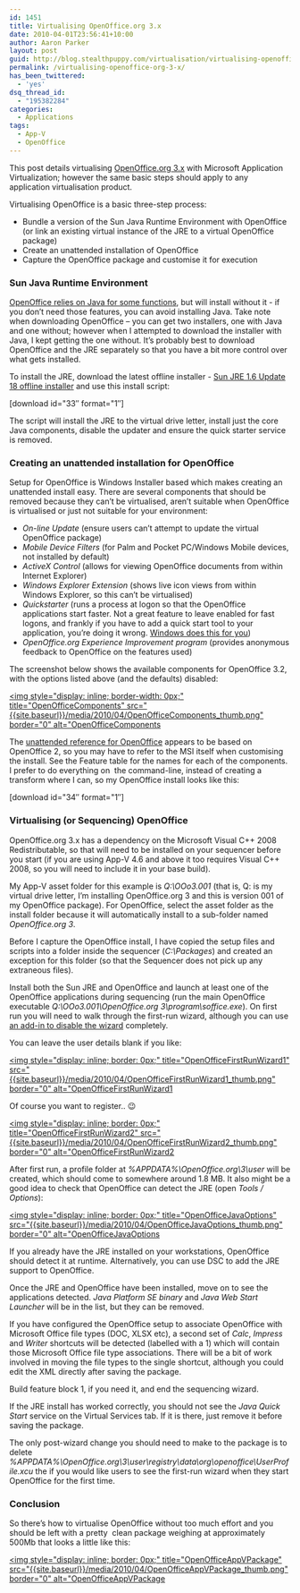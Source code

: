 ```yaml
---
id: 1451
title: Virtualising OpenOffice.org 3.x
date: 2010-04-01T23:56:41+10:00
author: Aaron Parker
layout: post
guid: http://blog.stealthpuppy.com/virtualisation/virtualising-openoffice-org-3-x
permalink: /virtualising-openoffice-org-3-x/
has_been_twittered:
  - 'yes'
dsq_thread_id:
  - "195382284"
categories:
  - Applications
tags:
  - App-V
  - OpenOffice
---
```

This post details virtualising [OpenOffice.org 3.x](http://www.openoffice.org/) with Microsoft Application Virtualization; however the same basic steps should apply to any application virtualisation product.

Virtualising OpenOffice is a basic three-step process:

  * Bundle a version of the Sun Java Runtime Environment with OpenOffice (or link an existing virtual instance of the JRE to a virtual OpenOffice package)
  * Create an unattended installation of OpenOffice
  * Capture the OpenOffice package and customise it for execution

### Sun Java Runtime Environment

[OpenOffice relies on Java for some functions](http://download.openoffice.org/common/java.html), but will install without it - if you don’t need those features, you can avoid installing Java. Take note when downloading OpenOffice – you can get two installers, one with Java and one without; however when I attempted to download the installer with Java, I kept getting the one without. It’s probably best to download OpenOffice and the JRE separately so that you have a bit more control over what gets installed.

To install the JRE, download the latest offline installer - [Sun JRE 1.6 Update 18 offline installer](http://javadl.sun.com/webapps/download/AutoDL?BundleId=37981) and use this install script:

<p class="download">
  [download id="33&#8243; format="1&#8243;]
</p>

The script will install the JRE to the virtual drive letter, install just the core Java components, disable the updater and ensure the quick starter service is removed.

### Creating an unattended installation for OpenOffice

Setup for OpenOffice is Windows Installer based which makes creating an unattended install easy. There are several components that should be removed because they can’t be virtualised, aren’t suitable when OpenOffice is virtualised or just not suitable for your environment:

  * _On-line Update_ (ensure users can’t attempt to update the virtual OpenOffice package)
  * _Mobile Device Filters_ (for Palm and Pocket PC/Windows Mobile devices, not installed by default)
  * _ActiveX Control_ (allows for viewing OpenOffice documents from within Internet Explorer)
  * _Windows Explorer Extension_ (shows live icon views from within Windows Explorer, so this can’t be virtualised)
  * _Quickstarter_ (runs a process at logon so that the OpenOffice applications start faster. Not a great feature to leave enabled for fast logons, and frankly if you have to add a quick start tool to your application, you’re doing it wrong. [Windows does this for you](http://en.wikipedia.org/wiki/Prefetcher))
  * _OpenOffice.org Experience Improvement program_ (provides anonymous feedback to OpenOffice on the features used)

The screenshot below shows the available components for OpenOffice 3.2, with the options listed above (and the defaults) disabled:

[<img style="display: inline; border-width: 0px;" title="OpenOfficeComponents" src="{{site.baseurl}}/media/2010/04/OpenOfficeComponents_thumb.png" border="0" alt="OpenOfficeComponents]({{site.baseurl}}/media/2010/04/OpenOfficeComponents.png)

The [unattended reference for OpenOffice](http://wiki.services.openoffice.org/wiki/Documentation/How_Tos/Automatic_Installation_on_Windows) appears to be based on OpenOffice 2, so you may have to refer to the MSI itself when customising the install. See the Feature table for the names for each of the components. I prefer to do everything on  the command-line, instead of creating a transform where I can, so my OpenOffice install looks like this:

<p class="download">
  [download id="34&#8243; format="1&#8243;]
</p>

### Virtualising (or Sequencing) OpenOffice

OpenOffice.org 3.x has a dependency on the Microsoft Visual C++ 2008 Redistributable, so that will need to be installed on your sequencer before you start (if you are using App-V 4.6 and above it too requires Visual C++ 2008, so you will need to include it in your base build).

My App-V asset folder for this example is _Q:\OOo3.001_ (that is, Q: is my virtual drive letter, I’m installing OpenOffice.org 3 and this is version 001 of my OpenOffice package). For OpenOffice, select the asset folder as the install folder because it will automatically install to a sub-folder named _OpenOffice.org 3_.

Before I capture the OpenOffice install, I have copied the setup files and scripts into a folder inside the sequencer (_C:\Packages_) and created an exception for this folder (so that the Sequencer does not pick up any extraneous files).

Install both the Sun JRE and OpenOffice and launch at least one of the OpenOffice applications during sequencing (run the main OpenOffice executable _Q:\OOo3.001\OpenOffice.org 3\program\soffice.exe_). On first run you will need to walk through the first-run wizard, although you can use [an add-in to disable the wizard](http://wiki.services.openoffice.org/wiki/Documentation/Administration_Guide/Deactivating_Registration_Wizard) completely.

You can leave the user details blank if you like:

[<img style="display: inline; border: 0px;" title="OpenOfficeFirstRunWizard1" src="{{site.baseurl}}/media/2010/04/OpenOfficeFirstRunWizard1_thumb.png" border="0" alt="OpenOfficeFirstRunWizard1]({{site.baseurl}}/media/2010/04/OpenOfficeFirstRunWizard1.png)

Of course you want to register.. 😉

[<img style="display: inline; border: 0px;" title="OpenOfficeFirstRunWizard2" src="{{site.baseurl}}/media/2010/04/OpenOfficeFirstRunWizard2_thumb.png" border="0" alt="OpenOfficeFirstRunWizard2]({{site.baseurl}}/media/2010/04/OpenOfficeFirstRunWizard2.png)

After first run, a profile folder at _%APPDATA%\OpenOffice.org\3\user_ will be created, which should come to somewhere around 1.8 MB. It also might be a good idea to check that OpenOffice can detect the JRE (open _Tools / Options_):

[<img style="display: inline; border: 0px;" title="OpenOfficeJavaOptions" src="{{site.baseurl}}/media/2010/04/OpenOfficeJavaOptions_thumb.png" border="0" alt="OpenOfficeJavaOptions]({{site.baseurl}}/media/2010/04/OpenOfficeJavaOptions.png)

If you already have the JRE installed on your workstations, OpenOffice should detect it at runtime. Alternatively, you can use DSC to add the JRE support to OpenOffice.

Once the JRE and OpenOffice have been installed, move on to see the applications detected. _Java Platform SE binary_ and _Java Web Start Launcher_ will be in the list, but they can be removed.

If you have configured the OpenOffice setup to associate OpenOffice with Microsoft Office file types (DOC, XLSX etc), a second set of _Calc_, _Impress_ and _Writer_ shortcuts will be detected (labelled with a 1) which will contain those Microsoft Office file type associations. There will be a bit of work involved in moving the file types to the single shortcut, although you could edit the XML directly after saving the package.

Build feature block 1, if you need it, and end the sequencing wizard.

If the JRE install has worked correctly, you should not see the _Java Quick Start_ service on the Virtual Services tab. If it is there, just remove it before saving the package.

The only post-wizard change you should need to make to the package is to delete _%APPDATA%\OpenOffice.org\3\user\registry\data\org\openoffice\UserProfile.xcu_ the if you would like users to see the first-run wizard when they start OpenOffice for the first time.

### Conclusion

So there’s how to virtualise OpenOffice without too much effort and you should be left with a pretty  clean package weighing at approximately 500Mb that looks a little like this:

[<img style="display: inline; border: 0px;" title="OpenOfficeAppVPackage" src="{{site.baseurl}}/media/2010/04/OpenOfficeAppVPackage_thumb.png" border="0" alt="OpenOfficeAppVPackage]({{site.baseurl}}/media/2010/04/OpenOfficeAppVPackage.png)